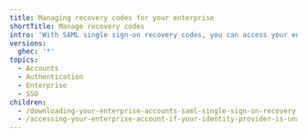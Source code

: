 ```yaml
---
title: Managing recovery codes for your enterprise
shortTitle: Manage recovery codes
intro: 'With SAML single sign-on recovery codes, you can access your enterprise account even when your identity provider is unavailable.'
versions:
  ghec: '*'
topics:
  - Accounts
  - Authentication
  - Enterprise
  - SSO
children:
  - /downloading-your-enterprise-accounts-saml-single-sign-on-recovery-codes
  - /accessing-your-enterprise-account-if-your-identity-provider-is-unavailable
---
```


